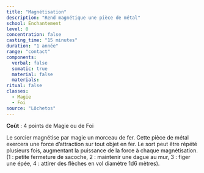 ```yaml
---
title: "Magnétisation"
description: "Rend magnétique une pièce de métal"
school: Enchantement
level: 0
concentration: false
casting_time: "15 minutes"
duration: "1 année"
range: "contact"
components:
  verbal: false
  somatic: true
  material: false
  materials:
ritual: false
classes:
  - Magie
  - Foi
source: "Lôchetos"
---
```

**Coût** : 4 points de Magie ou de Foi  

Le sorcier magnétise par magie un morceau de fer. Cette pièce de métal exercera une force d’attraction sur tout objet en fer. Le sort peut être répété plusieurs fois, augmentant la puissance de la force à chaque magnétisation. (1 : petite fermeture de sacoche, 2 : maintenir une dague au mur, 3 : figer une épée, 4 : attirer des flèches en vol diamètre 1d6 mètres).
